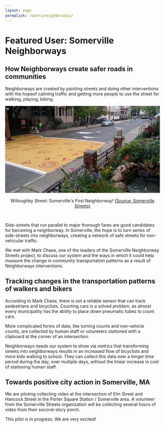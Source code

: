 ```yaml
---
layout: page
permalink: /users/neighborways/
---
```


# Featured User: Somerville Neighborways 

## How Neighborways create safer roads in communities
Neighborways are created by painting streets and doing other interventions with the hopeof calming traffic and getting more people to use the street for walking, playing, biking.

<center>
<img src="/img/neighborway_mural.jpg">
<p>Willoughby Street: Somerville's First Neighborway! <a href="http://www.somervillestreets.com/2017-2018.html">(Source: Somerville Streets)</a></p>
</center><br/>

Side-streets that run parallel to major thorough fares are good candidates for becoming a neighborway.  In Somerville, the hope is to turn series of side-streets into neighborways, creating a network of safe streets for non-vehicular traffic. 

We met with Mark Chase, one of the leaders of the Somerville Neighborway Streets project, to discuss our system and the ways in which it could help measure the change in community transportation patterns as a result of Neighborways interventions.

## Tracking changes in the transportation patterns of walkers and bikers 

According to Mark Chase, there is not a reliable sensor that can track pedestrians and bicyclists. Counting cars is a solved problem, as almost every municipality has the ability to place down pneumatic tubes to count cars.

More complicated forms of data, like turning counts and non-vehicle counts, are collected by human staff or volunteers stationed with a clipboard at the corner of an intersection.

Neighborways needs our system to show via metrics that transforming streets into neighborways results in an increased flow of bicyclists and more kids walking to school.  They can collect this data over a longer time period during the day, over multiple days, without the linear increase in cost of stationing human staff.

## Towards positive city action in Somerville, MA  

We are piloting collecting video at the intersection of Elm Street and Hancock Street in the Porter Square Station / Somerville area.  A volunteer from the Somerville Streets organization will be collecting several hours of video from their second-story porch.

This pilot is in progress.  We are very excited!
